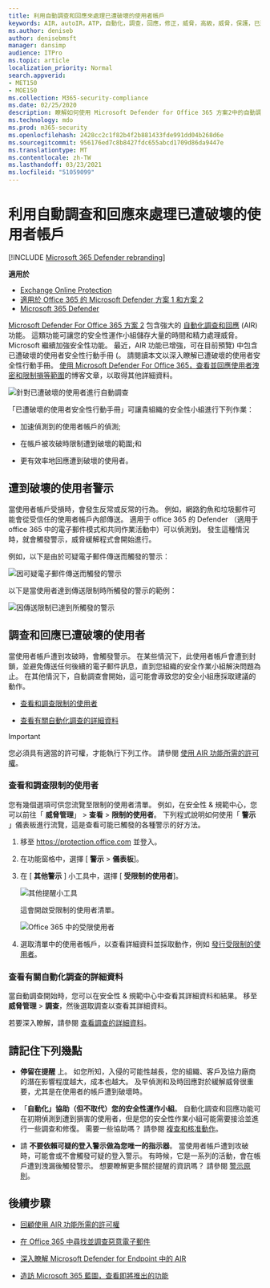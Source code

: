 ```yaml
---
title: 利用自動調查和回應來處理已遭破壞的使用者帳戶
keywords: AIR，autoIR，ATP，自動化，調查，回應，修正，威脅，高級，威脅，保護，已遭破壞
ms.author: deniseb
author: denisebmsft
manager: dansimp
audience: ITPro
ms.topic: article
localization_priority: Normal
search.appverid:
- MET150
- MOE150
ms.collection: M365-security-compliance
ms.date: 02/25/2020
description: 瞭解如何使用 Microsoft Defender for Office 365 方案2中的自動調查和回應功能，以加速偵測和解決已遭破壞之使用者帳戶的處理常式。
ms.technology: mdo
ms.prod: m365-security
ms.openlocfilehash: 2428cc2c1f82b4f2b881433fde991dd04b268d6e
ms.sourcegitcommit: 956176ed7c8b8427fdc655abcd1709d86da9447e
ms.translationtype: MT
ms.contentlocale: zh-TW
ms.lasthandoff: 03/23/2021
ms.locfileid: "51059099"
---
```

# <a name="address-compromised-user-accounts-with-automated-investigation-and-response"></a>利用自動調查和回應來處理已遭破壞的使用者帳戶

[!INCLUDE [Microsoft 365 Defender rebranding](../includes/microsoft-defender-for-office.md)]

**適用於**
- [Exchange Online Protection](exchange-online-protection-overview.md)
- [適用於 Office 365 的 Microsoft Defender 方案 1 和方案 2](defender-for-office-365.md)
- [Microsoft 365 Defender](../defender/microsoft-365-defender.md)


[Microsoft Defender For Office 365 方案 2](defender-for-office-365.md#microsoft-defender-for-office-365-plan-1-and-plan-2) 包含強大的 [自動化調查和回應](office-365-air.md) (AIR) 功能。 這類功能可讓您的安全性運作小組儲存大量的時間和精力處理威脅。 Microsoft 繼續加強安全性功能。 最近，AIR 功能已增強，可在目前預覽) 中包含已遭破壞的使用者安全性行動手冊 (。 請閱讀本文以深入瞭解已遭破壞的使用者安全性行動手冊。 [使用 Microsoft Defender For Office 365，查看並回應使用者洩密和限制損等範圍](https://techcommunity.microsoft.com/t5/Security-Privacy-and-Compliance/Speed-up-time-to-detect-and-respond-to-user-compromise-and-limit/ba-p/977053)的博客文章，以取得其他詳細資料。

![針對已遭破壞的使用者進行自動調查](/microsoft-365/media/office365atp-compduserinvestigation.jpg)

「已遭破壞的使用者安全性行動手冊」可讓貴組織的安全性小組進行下列作業：

- 加速偵測到的使用者帳戶的偵測;

- 在帳戶被攻破時限制遭到破壞的範圍;和

- 更有效率地回應遭到破壞的使用者。

## <a name="compromised-user-alerts"></a>遭到破壞的使用者警示

當使用者帳戶受損時，會發生反常或反常的行為。 例如，網路釣魚和垃圾郵件可能會從受信任的使用者帳戶內部傳送。 適用于 office 365 的 Defender （適用于 office 365 中的電子郵件模式和共同作業活動中）可以偵測到。 發生這種情況時，就會觸發警示，威脅緩解程式會開始進行。

例如，以下是由於可疑電子郵件傳送而觸發的警示：

![因可疑電子郵件傳送而觸發的警示](/microsoft-365/media/office365atp-suspiciousemailsendalert.jpg)

以下是當使用者達到傳送限制時所觸發的警示的範例：

![因傳送限制已達到所觸發的警示](/microsoft-365/media/office365atp-sendinglimitreached.jpg)

## <a name="investigate-and-respond-to-a-compromised-user"></a>調查和回應已遭破壞的使用者

當使用者帳戶遭到攻破時，會觸發警示。 在某些情況下，此使用者帳戶會遭到封鎖，並避免傳送任何後續的電子郵件訊息，直到您組織的安全作業小組解決問題為止。 在其他情況下，自動調查會開始，這可能會導致您的安全小組應採取建議的動作。

- [查看和調查限制的使用者](#view-and-investigate-restricted-users)

- [查看有關自動化調查的詳細資料](#view-details-about-automated-investigations)

> [!IMPORTANT]
> 您必須具有適當的許可權，才能執行下列工作。 請參閱 [使用 AIR 功能所需的許可權](office-365-air.md#required-permissions-to-use-air-capabilities)。

### <a name="view-and-investigate-restricted-users"></a>查看和調查限制的使用者

您有幾個選項可供您流覽至限制的使用者清單。 例如，在安全性 & 規範中心，您可以前往「 **威脅管理**」 \> **查看** \> **限制的使用者**。 下列程式說明如何使用「 **警示** 」儀表板進行流覽，這是查看可能已觸發的各種警示的好方法。

1. 移至 <https://protection.office.com> 並登入。

2. 在功能窗格中，選擇 [ **警示** \> **儀表板**]。

3. 在 [ **其他警示** ] 小工具中，選擇 [ **受限制的使用者**]。

   ![其他提醒小工具](/microsoft-365/media/office365atp-otheralertswidget.jpg)

   這會開啟受限制的使用者清單。

   ![Office 365 中的受限使用者](/microsoft-365/media/office365atp-restrictedusers.jpg)

4. 選取清單中的使用者帳戶，以查看詳細資料並採取動作，例如 [發行受限制的使用者](removing-user-from-restricted-users-portal-after-spam.md)。

### <a name="view-details-about-automated-investigations"></a>查看有關自動化調查的詳細資料

當自動調查開始時，您可以在安全性 & 規範中心中查看其詳細資料和結果。 移至 **威脅管理** \> **調查**，然後選取調查以查看其詳細資料。

若要深入瞭解，請參閱 [查看調查的詳細資料](air-view-investigation-results.md)。

## <a name="keep-the-following-points-in-mind"></a>請記住下列幾點

- **停留在提醒** 上。 如您所知，入侵的可能性越長，您的組織、客戶及協力廠商的潛在影響程度越大，成本也越大。 及早偵測和及時回應對於緩解威脅很重要，尤其是在使用者的帳戶遭到破壞時。

- 「**自動化」協助（但不取代）您的安全性運作小組**。 自動化調查和回應功能可在初期偵測到遭到損害的使用者，但是您的安全性作業小組可能需要接洽並進行一些調查和修復。 需要一些協助嗎？ 請參閱 [複查和核准動作](air-review-approve-pending-completed-actions.md)。

- 請 **不要依賴可疑的登入警示做為您唯一的指示器**。 當使用者帳戶遭到攻破時，可能會或不會觸發可疑的登入警示。 有時候，它是一系列的活動，會在帳戶遭到洩漏後觸發警示。 想要瞭解更多關於提醒的資訊嗎？ 請參閱 [警示原則](../../compliance/alert-policies.md)。

## <a name="next-steps"></a>後續步驟

- [回顧使用 AIR 功能所需的許可權](office-365-air.md#required-permissions-to-use-air-capabilities)

- [在 Office 365 中尋找並調查惡意電子郵件](investigate-malicious-email-that-was-delivered.md)

- [深入瞭解 Microsoft Defender for Endpoint 中的 AIR](/windows/security/threat-protection/microsoft-defender-atp/automated-investigations)

- [造訪 Microsoft 365 藍圖，查看即將推出的功能](https://www.microsoft.com/microsoft-365/roadmap?filters=)